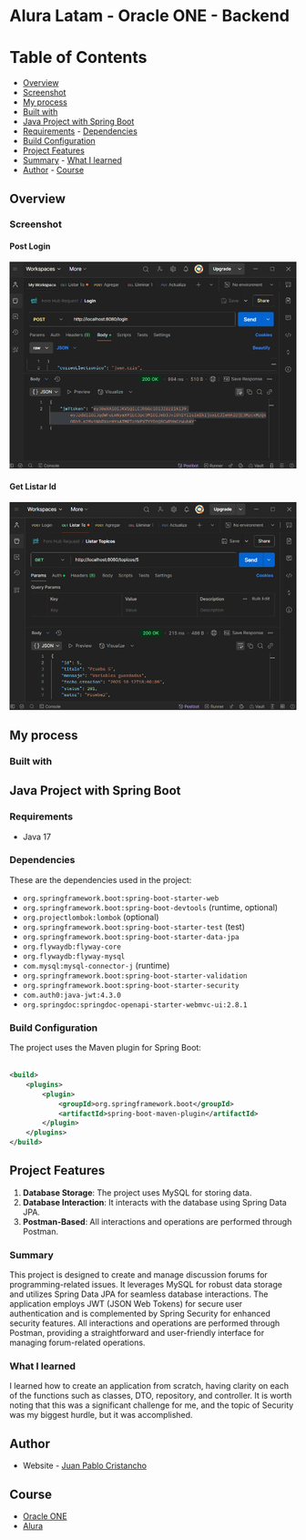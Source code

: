 # Alura Latam - Oracle ONE - Backend

# Table of Contents

- [Overview](#overview)
- [Screenshot](#screenshot)
- [My process](#my-process)
- [Built with](#built-with)
- [Java Project with Spring Boot](#java-project-with-spring-boot)
- [Requirements](#requirements) - [Dependencies](#dependencies)
- [Build Configuration](#build-configuration)
- [Project Features](#project-features)
- [Summary](#summary) - [What I learned](#what-i-learned)
- [Author](#author) - [Course](#course)

## Overview

### Screenshot

#### Post Login

![Login.png](src/main/java/images/Login.png)

#### Get Listar Id

![Get.png](src/main/java/images/Get.png)

## My process

### Built with

## Java Project with Spring Boot

### Requirements

- Java 17

### Dependencies

These are the dependencies used in the project:

- `org.springframework.boot:spring-boot-starter-web`
- `org.springframework.boot:spring-boot-devtools` (runtime, optional)
- `org.projectlombok:lombok` (optional)
- `org.springframework.boot:spring-boot-starter-test` (test)
- `org.springframework.boot:spring-boot-starter-data-jpa`
- `org.flywaydb:flyway-core`
- `org.flywaydb:flyway-mysql`
- `com.mysql:mysql-connector-j` (runtime)
- `org.springframework.boot:spring-boot-starter-validation`
- `org.springframework.boot:spring-boot-starter-security`
- `com.auth0:java-jwt:4.3.0`
- `org.springdoc:springdoc-openapi-starter-webmvc-ui:2.8.1`

### Build Configuration

The project uses the Maven plugin for Spring Boot:

```xml

<build>
    <plugins>
        <plugin>
            <groupId>org.springframework.boot</groupId>
            <artifactId>spring-boot-maven-plugin</artifactId>
        </plugin>
    </plugins>
</build>
```

## Project Features

1. **Database Storage**: The project uses MySQL for storing data.
2. **Database Interaction**: It interacts with the database using Spring Data JPA.
3. **Postman-Based**: All interactions and operations are performed through Postman.

### Summary

This project is designed to create and manage discussion forums for
programming-related issues. It leverages MySQL for robust data storage
and utilizes Spring Data JPA for seamless database interactions.
The application employs JWT (JSON Web Tokens) for secure user authentication
and is complemented by Spring Security for enhanced security features.
All interactions and operations are performed through Postman, providing a
straightforward and user-friendly interface for managing forum-related operations.

### What I learned

I learned how to create an application from scratch, having clarity on each of the
functions such as classes, DTO, repository, and controller. It is worth noting that
this was a significant challenge for me, and the topic of Security was my biggest
hurdle, but it was accomplished.

## Author

- Website - [Juan Pablo Cristancho](https://my-portafolio-mygi-dvu8swsn6-juan-cris-projects.vercel.app)

## Course

- [Oracle ONE](https://my-portafolio-mygi-dvu8swsn6-juan-cris-projects.vercel.app)
- [Alura](https://www.linkedin.com/company/alura-latam/mycompany/)

